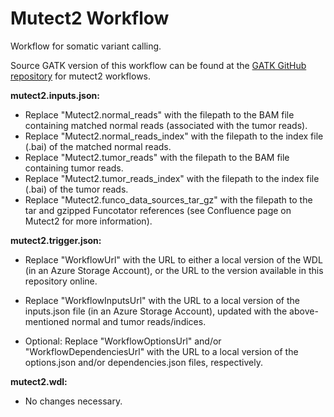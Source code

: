 # Mutect2 Workflow
Workflow for somatic variant calling.

Source GATK version of this workflow can be found at the [GATK GitHub repository](https://github.com/broadinstitute/gatk/tree/master/scripts/mutect2_wdl) for mutect2 workflows.

**mutect2.inputs.json:** 

* Replace "Mutect2.normal_reads" with the filepath to the BAM file containing matched normal reads (associated with the tumor reads).
* Replace "Mutect2.normal_reads_index" with the filepath to the index file (.bai) of the matched normal reads.
* Replace "Mutect2.tumor_reads" with the filepath to the BAM file containing tumor reads.
* Replace "Mutect2.tumor_reads_index" with the filepath to the index file (.bai) of the tumor reads.
* Replace "Mutect2.funco_data_sources_tar_gz" with the filepath to the tar and gzipped Funcotator references (see Confluence page on Mutect2 for more information).


**mutect2.trigger.json:**

* Replace "WorkflowUrl" with the URL to either a local version of the WDL (in an Azure Storage Account), or the URL to the version available in this repository online.

* Replace "WorkflowInputsUrl" with the URL to a local version of the inputs.json file (in an Azure Storage Account), updated with the above-mentioned normal and tumor reads/indices.

* Optional: Replace "WorkflowOptionsUrl" and/or "WorkflowDependenciesUrl" with the URL to a local version of the options.json and/or dependencies.json files, respectively.

**mutect2.wdl:**

* No changes necessary.
